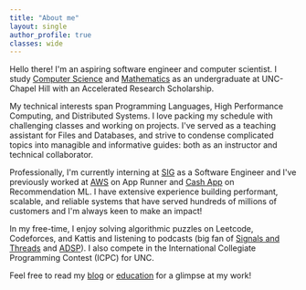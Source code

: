 ```yaml
---
title: "About me"
layout: single
author_profile: true
classes: wide
---
```


Hello there! I'm an aspiring software engineer and computer scientist. I study [Computer Science](https://cs.unc.edu/) and [Mathematics](https://math.unc.edu/) as an undergraduate at UNC-Chapel Hill with an Accelerated Research Scholarship. 

My technical interests span Programming Languages, High Performance Computing, and Distributed Systems. I love packing my schedule with challenging classes and working on projects. I've served as a teaching assistant for Files and Databases, and strive to condense complicated topics into managible and informative guides: both as an instructor and technical collaborator.

Professionally, I'm currently interning at [SIG](https://sig.com/) as a Software Engineer and I've previously worked at [AWS](https://aws.amazon.com/apprunner/) on App Runner and [Cash App](https://block.xyz/) on Recommendation ML. I have extensive experience building performant, scalable, and reliable systems that have served hundreds of millions of customers and I'm always keen to make an impact!

In my free-time, I enjoy solving algorithmic puzzles on Leetcode, Codeforces, and Kattis and listening to podcasts (big fan of [Signals and Threads](https://signalsandthreads.com/) and [ADSP](https://adspthepodcast.com/about/)). I also compete in the International Collegiate Programming Contest (ICPC) for UNC.

Feel free to read my [blog](/blog/) or [education](/education/) for a glimpse at my work!